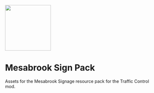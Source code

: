 <img src="https://i.imgur.com/5hYlFJ1.png" width=150>

# Mesabrook Sign Pack

Assets for the Mesabrook Signage resource pack for the Traffic Control mod.